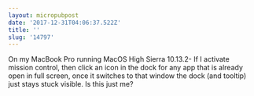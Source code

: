 ```yaml
---
layout: micropubpost
date: '2017-12-31T04:06:37.522Z'
title: ''
slug: '14797'
---
```

On my MacBook Pro running MacOS High Sierra 10.13.2- If I activate mission control, then click an icon in the dock for any app that is already open in full screen, once it switches to that window the dock (and tooltip) just stays stuck visible. Is this just me?
